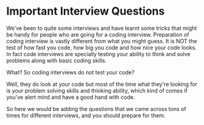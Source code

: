 # Important Interview Questions

We've been to quite some interviews and have learnt some tricks that might be handy for people who are going for a coding interview. Preparation of coding interview is vastly different from what you might guess. It is NOT the test of how fast you code, how big you code and how nice your code looks. In fact code interviews are specially testing your ability to think and solve problems along with basic coding skills.

What? So coding interviews do not test your code?

Well, they do look at your code but most of the time what they're looking for is your problem solving skills and thinking ability, which kind of comes if you've alert mind and have a good hand with code. 

So here we would be adding the questions that we came across tons of times for different interviews, and you should prepare for them.
